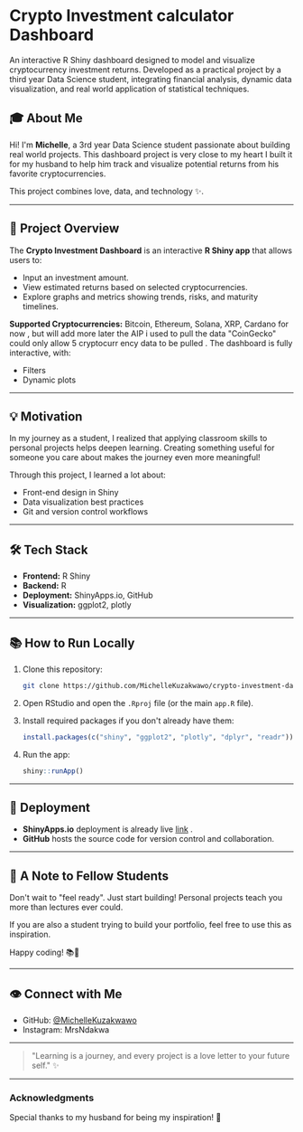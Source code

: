 
# Crypto Investment calculator Dashboard
An interactive R Shiny dashboard designed to model and visualize cryptocurrency investment returns. Developed as a practical project by a third year Data Science student, integrating financial analysis, dynamic data visualization, and real world application of statistical techniques.

## 🎓 About Me

Hi! I'm **Michelle**, a 3rd year Data Science student passionate about building real world projects. This dashboard project is very close to my heart  I built it for my husband to help him track and visualize potential returns from his favorite cryptocurrencies.

This project combines love, data, and technology ✨.

---

## 🚀 Project Overview

The **Crypto Investment Dashboard** is an interactive **R Shiny app** that allows users to:

- Input an investment amount.
- View estimated returns based on selected cryptocurrencies.
- Explore graphs and metrics showing trends, risks, and maturity timelines.

**Supported Cryptocurrencies:**
Bitcoin, Ethereum, Solana, XRP, Cardano for now , but will add more later the AIP i used to pull the data "CoinGecko" could only allow 5 cryptocurr
ency data to be pulled . The dashboard is fully interactive, with:
- Filters
- Dynamic plots

---

## 💡 Motivation

In my journey as a student, I realized that applying classroom skills to personal projects helps deepen learning. Creating something useful for someone you care about makes the journey even more meaningful!

Through this project, I learned a lot about:
- Front-end design in Shiny
- Data visualization best practices
- Git and version control workflows

---

## 🛠️ Tech Stack

- **Frontend:** R Shiny
- **Backend:** R
- **Deployment:** ShinyApps.io, GitHub
- **Visualization:** ggplot2, plotly

---

## 📚 How to Run Locally

1. Clone this repository:
   ```bash
   git clone https://github.com/MichelleKuzakwawo/crypto-investment-dashboard.git
   ```

2. Open RStudio and open the `.Rproj` file (or the main `app.R` file).

3. Install required packages if you don't already have them:
   ```R
   install.packages(c("shiny", "ggplot2", "plotly", "dplyr", "readr"))
   ```

4. Run the app:
   ```R
   shiny::runApp()
   ```

---

## 🚪 Deployment

- **ShinyApps.io** deployment is already live [link](https://michellekuzakwawo.shinyapps.io/investmentdasboard/) .
- **GitHub** hosts the source code for version control and collaboration.

---

## 🌈 A Note to Fellow Students

Don't wait to "feel ready". Just start building! Personal projects teach you more than lectures ever could.

If you are also a student trying to build your portfolio, feel free to use this as inspiration. 

Happy coding! 📚🤖

---

## 👁️ Connect with Me

- GitHub: [@MichelleKuzakwawo](https://github.com/MichelleKuzakwawo)
- Instagram: MrsNdakwa

---

> "Learning is a journey, and every project is a love letter to your future self." ✨

---


### Acknowledgments

Special thanks to my husband for being my inspiration! 💜
